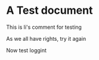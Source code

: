 # A Test document

This is li's comment for testing

As we all have rights, try it again

Now test loggint
